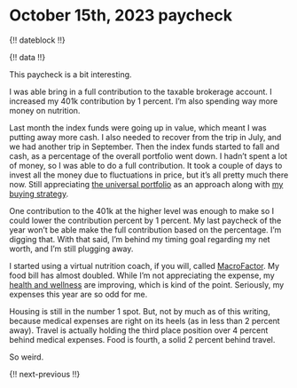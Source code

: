 # October 15th, 2023 paycheck

{!! dateblock !!}

{!! data !!}

This paycheck is a bit interesting. 

I was able bring in a full contribution to the taxable brokerage account. I increased my 401k contribution by 1 percent. I’m also spending way more money on nutrition.

Last month the index funds were going up in value, which meant I was putting away more cash. I also needed to recover from the trip in July, and we had another trip in September. Then the index funds started to fall and cash, as a percentage of the overall portfolio went down. I hadn’t spent a lot of money, so I was able to do a full contribution. It took a couple of days to invest all the money due to fluctuations in price, but it’s all pretty much there now. Still appreciating [the universal portfolio](/essays-and-editorials/finances/the-universal-portfolio/) as an approach along with [my buying strategy](/experiences/finances/investment-policy/#investments).

One contribution to the 401k at the higher level was enough to make so I could lower the contribution percent by 1 percent. My last paycheck of the year won’t be able make the full contribution based on the percentage. I’m digging that. With that said, I’m behind my timing goal regarding my net worth, and I’m still plugging away.

I started using a virtual nutrition coach, if you will, called [MacroFactor](/examinations/macrofactor-food-tracker/). My food bill has almost doubled. While I’m not appreciating the expense, my [health and wellness](/experiences/health-and-wellness/) are improving, which is kind of the point. Seriously, my expenses this year are so odd for me.

Housing is still in the number 1 spot. But, not by much as of this writing, because medical expenses are right on its heels (as in less than 2 percent away). Travel is actually holding the third place position over 4 percent behind medical expenses. Food is fourth, a solid 2 percent behind travel.

So weird. 

{!! next-previous !!}
